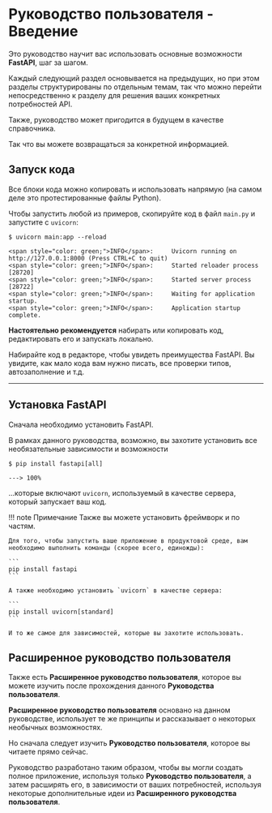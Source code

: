 # Руководство пользователя - Введение

Это руководство научит вас использовать основные возможности **FastAPI**, шаг за шагом.

Каждый следующий раздел основывается на предыдущих, но при этом разделы структурированы по отдельным темам, так что можно перейти непосредственно к разделу для решения ваших конкретных потребностей API.

Также, руководство может пригодится в будущем в качестве справочника.

Так что вы можете возвращаться за конкретной информацией.

## Запуск кода

Все блоки кода можно копировать и использовать напрямую (на самом деле это протестированные файлы Python).

Чтобы запустить любой из примеров, скопируйте код в файл `main.py` и запустите с `uvicorn`:

<div class="termy">

```console
$ uvicorn main:app --reload

<span style="color: green;">INFO</span>:     Uvicorn running on http://127.0.0.1:8000 (Press CTRL+C to quit)
<span style="color: green;">INFO</span>:     Started reloader process [28720]
<span style="color: green;">INFO</span>:     Started server process [28722]
<span style="color: green;">INFO</span>:     Waiting for application startup.
<span style="color: green;">INFO</span>:     Application startup complete.
```

</div>

**Настоятельно рекомендуется** набирать или копировать код, редактировать его и запускать локально.

Набирайте код в редакторе, чтобы увидеть преимущества FastAPI. Вы увидите, как мало кода вам нужно писать, все проверки типов, автозаполнение и т.д.

---

## Установка FastAPI

Сначала необходимо установить FastAPI.

В рамках данного руководства, возможно, вы захотите установить все необязательные зависимости и возможности

<div class="termy">

```console
$ pip install fastapi[all]

---> 100%
```

</div>

...которые включают `uvicorn`, используемый в качестве сервера, который запускает ваш код.

!!! note Примечание
    Также вы можете установить фреймворк и по частям.

    Для того, чтобы запустить ваше приложение в продуктовой среде, вам необходимо выполнить команды (скорее всего, единожды):

    ```
    pip install fastapi
    ```

    А также необходимо установить `uvicorn` в качестве сервера:

    ```
    pip install uvicorn[standard]
    ```

    И то же самое для зависимостей, которые вы захотите использовать.

## Расширенное руководство пользователя

Также есть **Расширенное руководство пользователя**, которое вы можете изучить после прохождения данного **Руководства пользователя**.

**Расширенное руководство пользователя** основано на данном руководстве, использует те же принципы и рассказывает о некоторых необычных возможностях.

Но сначала следует изучить **Руководство пользователя**, которое вы читаете прямо сейчас.

Руководство разработано таким образом, чтобы вы могли создать полное приложение, используя только **Руководство пользователя**, а затем расширять его, в зависимости от ваших потребностей, используя некоторые дополнительные идеи из **Расширенного руководства пользователя**.
